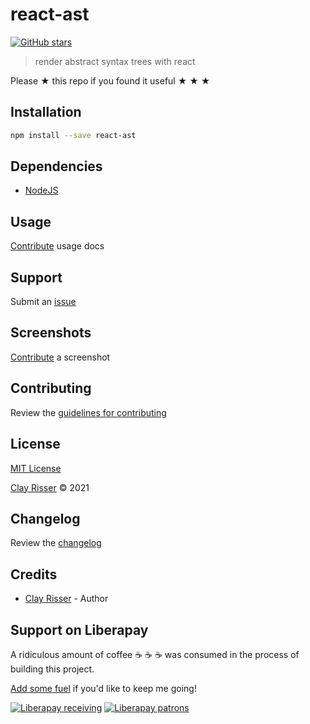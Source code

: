 # react-ast

[![GitHub stars](https://img.shields.io/github/stars/clayrisser/react-ast.svg?style=social&label=Stars)](https://github.com/clayrisser/react-ast)

> render abstract syntax trees with react

Please ★ this repo if you found it useful ★ ★ ★

## Installation

```sh
npm install --save react-ast
```

## Dependencies

- [NodeJS](https://nodejs.org)

## Usage

[Contribute](https://github.com/clayrisser/react-ast/blob/master/CONTRIBUTING.md) usage docs

## Support

Submit an [issue](https://github.com/clayrisser/react-ast/issues/new)

## Screenshots

[Contribute](https://github.com/clayrisser/react-ast/blob/master/CONTRIBUTING.md) a screenshot

## Contributing

Review the [guidelines for contributing](https://github.com/clayrisser/react-ast/blob/master/CONTRIBUTING.md)

## License

[MIT License](https://github.com/clayrisser/react-ast/blob/master/LICENSE)

[Clay Risser](https://clayrisser.com) © 2021

## Changelog

Review the [changelog](https://github.com/clayrisser/react-ast/blob/master/CHANGELOG.md)

## Credits

- [Clay Risser](https://clayrisser.com) - Author

## Support on Liberapay

A ridiculous amount of coffee ☕ ☕ ☕ was consumed in the process of building this project.

[Add some fuel](https://liberapay.com/clayrisser/donate) if you'd like to keep me going!

[![Liberapay receiving](https://img.shields.io/liberapay/receives/clayrisser.svg?style=flat-square)](https://liberapay.com/clayrisser/donate)
[![Liberapay patrons](https://img.shields.io/liberapay/patrons/clayrisser.svg?style=flat-square)](https://liberapay.com/clayrisser/donate)
